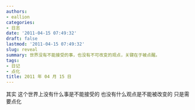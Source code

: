 ```yaml
---
authors:
- eallion
categories:
- 日志
date: '2011-04-15 07:49:32'
draft: false
lastmod: '2011-04-15 07:49:32'
slug: reveal
summary: 世界没有不能接受的事，也没有不可改变的观点，关键在于被点醒。
tags:
- 日记
- 点化
title: 2011 年 04 月 15 日
---
```


其实
这个世界上没有什么事是不能接受的
也没有什么观点是不能被改变的
只是需要点化
